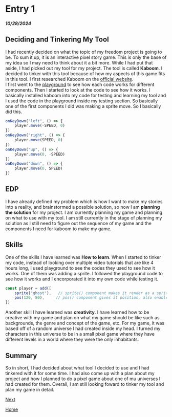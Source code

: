 # Entry 1
##### 10/28/2024

## Deciding and Tinkering My Tool
I had recently decided on what the topic of my freedom project is going to be. To sum it up, it is an interactive pixel story game. This is only the base of my idea so I may need to think about it a bit more. While I had put that aside, I had picked out my tool for my project. The tool is called **Kaboom**. I decided to tinker with this tool because of how my aspects of this game fits in this tool.
I first researched Kaboom on the [official website](https://kaboomjs.com/).   
I first went to the [playground](https://kaboomjs.com/play?example=add) to see how each code works for different components. Then I started to look at the code to see how it works. I basically installed kaboom into my code for testing and learning my tool and I used the code in the playground inside my testing section. So basically one of the first components I did was making a sprite move. So I basically did this.
```js
onKeyDown("left", () => {
	player.move(-SPEED, 0)
})
onKeyDown("right", () => {
	player.move(SPEED, 0)
})
onKeyDown("up", () => {
	player.move(0, -SPEED)
})
onKeyDown("down", () => {
	player.move(0, SPEED)
})
```

## EDP
I have already defined my problem which is how I want to make my stories into a reality, and brainstormed a possible solution, so now I am **planning the solution** for my project. I am currently planning my game and planning on what to use with my tool. I am still currently in the stage of planning my solution as I still need to figure out the sequence of my game and the components I need for kaboom to make my game.

## Skills
One of the skills I have learned was **How to learn**. When I started to tinker my code, instead of looking over multiple video tutorials that are like 4 hours long, I used playground to see the codes they used to see how it works. One of them was adding a sprite. I followed the playground code to see how it works and I encorporated it into my own code while testing it.
```js
const player = add([
	sprite("ghost"),   // sprite() component makes it render as a sprite
 	pos(120, 80),     // pos() component gives it position, also enables movement
])
```
Another skill I have learned was **creativity**. I have learned how to be creative with my game and plan on what my game should be like such as backgrounds, the genre and concept of the game, etc. For my game, it was based off of a random universe I had created inside my head. I turned my characters in this universe to be in a small pixel game where they have different levels in a world where they were the only inhabitants.

## Summary
So in short, I had decided about what tool I decided to use and I had tinkered with it for some time. I had also come up with a plan about my project and how I planned to do a pixel game about one of mu universes I had created for them. Overall, I am still looking foward to tinker my tool and plan my game in detail.


[Next](entry02.md)

[Home](../README.md)
